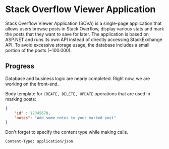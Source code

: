 # Stack Overflow Viewer Application

Stack Overflow Viewer Application (SOVA) is a single-page application that allows users browse posts in Stack Overflow, display various stats and mark the posts that they want to save for later. The application is based on ASP.NET and runs its own API instead of directly accessing StackExchange API. To avoid excessive storage usage, the database includes a small portion of the posts (~100.000). 

## Progress

Database and business logic are nearly completed. Right now, we are working on the front-end.


Body template for `CREATE, DELETE, UPDATE` operations that are used in marking posts:

```json
{
	"id" : 12345678,
	"notes": "Add some notes to your marked post"
}
```


Don't forget to specify the content type while making calls.

```http
Content-Type: application/json
```
